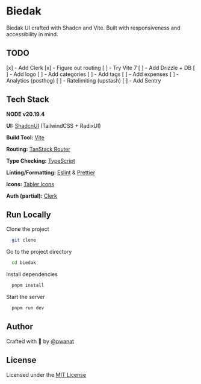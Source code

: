 # Biedak

Biedak UI crafted with Shadcn and Vite. Built with responsiveness and accessibility in mind.

## TODO

[x] - Add Clerk
[x] - Figure out routing
[ ] - Try Vite 7
[ ] - Add Drizzle + DB
[ ] - Add logo
[ ] - Add categories
[ ] - Add tags
[ ] - Add expenses
[ ] - Analytics (posthog)
[ ] - Ratelimiting (upstash)
[ ] - Add Sentry

## Tech Stack

**NODE v20.19.4**

**UI:** [ShadcnUI](https://ui.shadcn.com) (TailwindCSS + RadixUI)

**Build Tool:** [Vite](https://vitejs.dev/)

**Routing:** [TanStack Router](https://tanstack.com/router/latest)

**Type Checking:** [TypeScript](https://www.typescriptlang.org/)

**Linting/Formatting:** [Eslint](https://eslint.org/) & [Prettier](https://prettier.io/)

**Icons:** [Tabler Icons](https://tabler.io/icons)

**Auth (partial):** [Clerk](https://go.clerk.com/GttUAaK)

## Run Locally

Clone the project

```bash
  git clone 
```

Go to the project directory

```bash
  cd biedak
```

Install dependencies

```bash
  pnpm install
```

Start the server

```bash
  pnpm run dev
```
## Author

Crafted with 🤍 by [@pwanat](https://github.com/pwanat)

## License

Licensed under the [MIT License](https://choosealicense.com/licenses/mit/)
